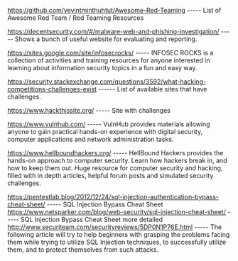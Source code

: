https://github.com/yeyintminthuhtut/Awesome-Red-Teaming ----- List of Awesome Red Team / Red Teaming Resources

https://decentsecurity.com/#/malware-web-and-phishing-investigation/ ----- Shows a bunch of useful website for evaluating and reporting.

https://sites.google.com/site/infosecrocks/ ----- 
INFOSEC ROCKS is a collection of activities and training resources for anyone interested in learning about information security topics in a fun and easy way.

https://security.stackexchange.com/questions/3592/what-hacking-competitions-challenges-exist ------ List of available sites that have challenges.

https://www.hackthissite.org/ ----- Site with challenges

https://www.vulnhub.com/ ----- VulnHub provides materials allowing anyone to gain practical hands-on experience with digital security, computer applications and network administration tasks.

https://www.hellboundhackers.org/ ----- HellBound Hackers provides the hands-on approach to computer security. Learn how hackers break in, and how to keep them out. Huge resource for computer security and hacking, filled with in depth articles, helpful forum posts and simulated security challenges.

https://pentestlab.blog/2012/12/24/sql-injection-authentication-bypass-cheat-sheet/ ----- SQL Injection Bypass Cheat Sheet
https://www.netsparker.com/blog/web-security/sql-injection-cheat-sheet/ ----- SQL Injection Bypass Cheat Sheet more detailed
http://www.securiteam.com/securityreviews/5DP0N1P76E.html ----- The following article will try to help beginners with grasping the problems facing them while trying to utilize SQL Injection techniques, to successfully utilize them, and to protect themselves from such attacks.
